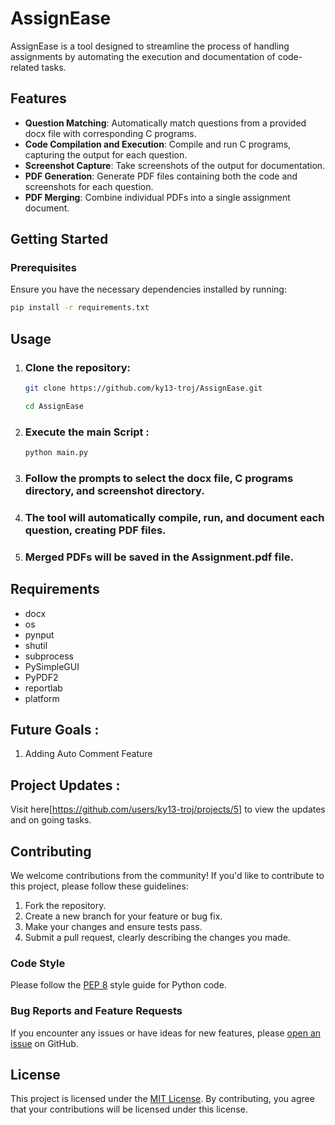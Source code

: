 # AssignEase

AssignEase is a tool designed to streamline the process of handling assignments by automating the execution and documentation of code-related tasks.

## Features
- **Question Matching**: Automatically match questions from a provided docx file with corresponding C programs.
- **Code Compilation and Execution**: Compile and run C programs, capturing the output for each question.
- **Screenshot Capture**: Take screenshots of the output for documentation.
- **PDF Generation**: Generate PDF files containing both the code and screenshots for each question.
- **PDF Merging**: Combine individual PDFs into a single assignment document.

## Getting Started

### Prerequisites
Ensure you have the necessary dependencies installed by running:
```bash
pip install -r requirements.txt
```

## Usage
1. ### Clone the repository:
   ```bash
   git clone https://github.com/ky13-troj/AssignEase.git
   ````
   ```bash
   cd AssignEase
   ```
2. ### Execute the main Script :
   ```bash
   python main.py
   ```
3. ### Follow the prompts to select the docx file, C programs directory, and screenshot directory.
4. ### The tool will automatically compile, run, and document each question, creating PDF files.
5. ### Merged PDFs will be saved in the Assignment.pdf file.

## Requirements
- docx
- os
- pynput
- shutil
- subprocess
- PySimpleGUI
- PyPDF2
- reportlab
- platform
  
## Future Goals :
1. Adding Auto Comment Feature

## Project Updates :
Visit here[https://github.com/users/ky13-troj/projects/5] to view the updates and on going tasks.
## Contributing

We welcome contributions from the community! If you'd like to contribute to this project, please follow these guidelines:

1. Fork the repository.
2. Create a new branch for your feature or bug fix.
3. Make your changes and ensure tests pass.
4. Submit a pull request, clearly describing the changes you made.

### Code Style

Please follow the [PEP 8](https://www.python.org/dev/peps/pep-0008/) style guide for Python code.

### Bug Reports and Feature Requests

If you encounter any issues or have ideas for new features, please [open an issue](https://github.com/ky13-troj/AssignEase/issues) on GitHub.

## License

This project is licensed under the [MIT License](LICENSE). By contributing, you agree that your contributions will be licensed under this license.

